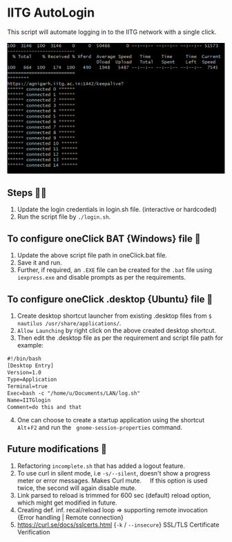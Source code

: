# IITG AutoLogin
This script will automate logging in to the IITG network with a single click.
</br></br> <img src="/img.png"/>

## Steps 👩‍🏫

1. Update the login credentials in login.sh file.
   (interactive or hardcoded)
2. Run the script file by `./login.sh`.


## To configure oneClick BAT {Windows} file 👀
1. Update the above script file path in oneClick.bat file.
2. Save it and run.
3. Further, if required, an `.EXE` file can be created for the `.bat` file using `iexpress.exe`
   and disable prompts as per the requirements.


## To configure oneClick .desktop {Ubuntu} file 👀
1. Create desktop shortcut launcher from existing .desktop files from
   `$ nautilus /usr/share/applications/`.
2. `Allow Launching` by right click on the above created desktop shortcut.
3. Then edit the .desktop file as per the requirement and script file path
   for example:
```
#!/bin/bash
[Desktop Entry]
Version=1.0
Type=Application
Terminal=true
Exec=bash -c "/home/u/Documents/LAN/log.sh"
Name=IITGlogin
Comment=do this and that
```
4. One can choose to create a startup application using the shortcut `Alt`+`F2` and run the
   `gnome-session-properties` command. 

## Future modifications 🔮
1. Refactoring `incomplete.sh` that has added a logout feature.
2. To use curl in silent mode, i.e `-s/--silent`, doesn't show a progress meter or error messages. Makes Curl mute. 
   If this option is used twice, the second will again disable mute.
3. Link parsed to reload is trimmed for 600 sec (default) reload option, which might get modified in future.
4. Creating def. inf. recal/reload loop => supporting remote invocation {Error handling | Remote connection}
5. https://curl.se/docs/sslcerts.html {`-k` / `--insecure`} SSL/TLS Certificate Verification
